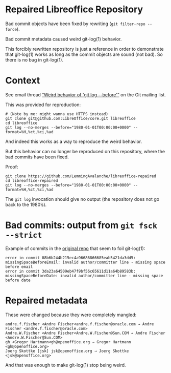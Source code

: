 # Repaired Libreoffice Repository

Bad commit objects have been fixed by rewriting (`git filter-repo
--force`).

Bad commit metadata caused weird git-log(1) behavior.

This forcibly rewritten repository is just a reference in order to
demonstrate that git-log(1) works as long as the commit objects are
sound (not bad). So there is no bug in git-log(1).

# Context

See email thread [“Weird behavior of 'git log
--before'”](https://lore.kernel.org/git/7728e059-d58d-cce7-c011-fbc16eb22fb9@cs.uni-saarland.de/)
on the Git mailing list.

This was provided for reproduction:

    # (Note by me: might wanna use HTTPS instead)
    git clone git@github.com:LibreOffice/core.git libreoffice
    cd libreoffice
    git log --no-merges --before="1980-01-01T00:00:00+0000" --format=%H,%ct,%ci,%ad

And indeed this works as a way to reproduce the weird behavior.

But this behavior can no longer be reproduced on this repository, where
the bad commits have been fixed.

Proof:

    git clone https://github.com/LemmingAvalanche/libreoffice-repaired
    cd libreoffice-repaired
    git log --no-merges --before="1980-01-01T00:00:00+0000" --format=%H,%ct,%ci,%ad

The `git log` invocation should give no output (the repository does not
go back to the 1980’s).

# Bad commits: output from `git fsck --strict`

Example of commits in the [original
repo](https://github.com/LibreOffice/core) that seem to foil git-log(1):

    error in commit 08b6b244b215ec4a96686866685eab5421da3dd5: missingSpaceBeforeEmail: invalid author/committer line - missing space before email
    error in commit 3da23a64509eb47f9bf56c65611d11a64b89583b: missingSpaceBeforeDate: invalid author/committer line - missing space before date

# Repaired metadata

These were changed because they were completely mangled:

    andre.f.fischer <Andre Fischer<andre.f.fischer@oracle.com → Andre Fischer <andre.f.fischer@oracle.com>
    Andre.W.Fischer <Andre Fischer<Andre.W.Fischer@Sun.COM → Andre Fischer <Andre.W.Fischer@Sun.COM>
    gh <Gregor Hartmann<gh@openoffice.org → Gregor Hartmann <gh@openoffice.org>
    Joerg Skottke [jsk] jsk@openoffice.org → Joerg Skottke <jsk@openoffice.org>

And that was enough to make git-log(1) stop being weird.

